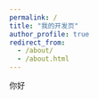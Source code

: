```yaml
---
permalink: /
title: "我的开发页"
author_profile: true
redirect_from: 
  - /about/
  - /about.html
---
```


你好

